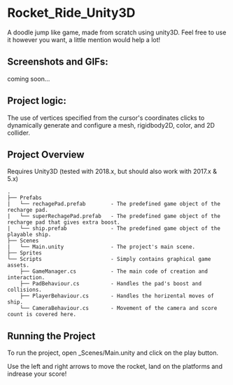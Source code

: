 # Rocket_Ride_Unity3D
A doodle jump like game, made from scratch using unity3D. Feel free to use it however you want, a little mention would help a lot! 


## Screenshots and GIFs:
coming soon...

## Project logic:
The use of vertices specified from the cursor's coordinates clicks to dynamically generate and configure a mesh, rigidbody2D, color, and 2D collider.

## Project Overview
Requires Unity3D (tested with 2018.x, but should also work with 2017.x & 5.x)

```
.
├── Prefabs
|   └── rechagePad.prefab        - The predefined game object of the recharge pad.
|   └── superRechagePad.prefab   - The predefined game object of the recharge pad that gives extra boost.
|   └── ship.prefab              - The predefined game object of the playable ship.
├── Scenes
|   └── Main.unity               - The project's main scene.
├── Sprites                       
└── Scripts                      - Simply contains graphical game assets. 
    ├── GameManager.cs           - The main code of creation and interaction.
    ├── PadBehaviour.cs          - Handles the pad's boost and collisions.
    ├── PlayerBehaviour.cs       - Handles the horizental moves of ship.
    └── CameraBehaviour.cs       - Movement of the camera and score count is covered here.
```

## Running the Project
To run the project, open _Scenes/Main.unity and click on the play button.

Use the left and right arrows to move the rocket, land on the platforms and indrease your score! 
